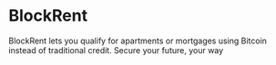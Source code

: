 # BlockRent
BlockRent lets you qualify for apartments or mortgages using Bitcoin instead of traditional credit. Secure your future, your way
